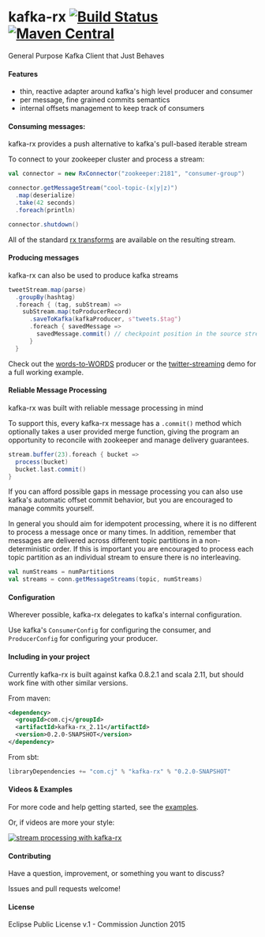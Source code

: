 # kafka-rx [![Build Status](https://travis-ci.org/cjdev/kafka-rx.svg)](https://travis-ci.org/cjdev/kafka-rx) [![Maven Central](https://img.shields.io/maven-central/v/com.cj/kafka-rx_2.10.svg)](http://search.maven.org/#search%7Cgav%7C1%7Cg%3A%22com.cj%22%20AND%20a%3A%22kafka-rx_2.10%22)

General Purpose Kafka Client that Just Behaves

#### Features

- thin, reactive adapter around kafka's high level producer and consumer
- per message, fine grained commits semantics
- internal offsets management to keep track of consumers

#### Consuming messages:

kafka-rx provides a push alternative to kafka's pull-based iterable stream

To connect to your zookeeper cluster and process a stream:

```scala
val connector = new RxConnector("zookeeper:2181", "consumer-group")

connector.getMessageStream("cool-topic-(x|y|z)")
  .map(deserialize)
  .take(42 seconds)
  .foreach(println)

connector.shutdown()
```

All of the standard [rx transforms](http://rxmarbles.com/) are available on the resulting stream.

#### Producing messages

kafka-rx can also be used to produce kafka streams

```scala
tweetStream.map(parse)
  .groupBy(hashtag)
  .foreach { (tag, subStream) =>
    subStream.map(toProducerRecord)
      .saveToKafka(kafkaProducer, s"tweets.$tag")
      .foreach { savedMessage =>
        savedMessage.commit() // checkpoint position in the source stream
      }
  }
```

Check out the [words-to-WORDS](examples/TopicTransformProducer.scala) producer or the [twitter-streaming](examples/twitter-streaming) demo for a full working example.

#### Reliable Message Processing

kafka-rx was built with reliable message processing in mind

To support this, every kafka-rx message has a `.commit()` method which optionally takes a user provided merge function, giving the program an opportunity to reconcile with zookeeper and manage delivery guarantees.

```scala
stream.buffer(23).foreach { bucket =>
  process(bucket)
  bucket.last.commit()
}
```

If you can afford possible gaps in message processing you can also use kafka's automatic offset commit behavior, but you are encouraged to manage commits yourself.

In general you should aim for idempotent processing, where it is no different to process a message once or many times. In addition, remember that messages are delivered across different topic partitions in a non-deterministic order. If this is important you are encouraged to process each topic partition as an individual stream to ensure there is no interleaving.

```scala
val numStreams = numPartitions
val streams = conn.getMessageStreams(topic, numStreams)
```

#### Configuration

Wherever possible, kafka-rx delegates to kafka's internal configuration.

Use kafka's `ConsumerConfig` for configuring the consumer, and `ProducerConfig` for configuring your producer.

#### Including in your project

Currently kafka-rx is built against kafka 0.8.2.1 and scala 2.11, but should work fine with other similar versions.

From maven:

```xml
<dependency>
  <groupId>com.cj</groupId>
  <artifactId>kafka-rx_2.11</artifactId>
  <version>0.2.0-SNAPSHOT</version>
</dependency>
```

From sbt:

```scala
libraryDependencies += "com.cj" % "kafka-rx" % "0.2.0-SNAPSHOT"
```

#### Videos & Examples

For more code and help getting started, see the [examples](examples/).

Or, if videos are more your style:

[![stream processing with kafka-rx](http://img.youtube.com/vi/S-Ynyel9pkk/0.jpg)](http://www.youtube.com/watch?v=S-Ynyel9pkk)

#### Contributing

Have a question, improvement, or something you want to discuss?

Issues and pull requests welcome!

#### License

Eclipse Public License v.1 - Commission Junction 2015
